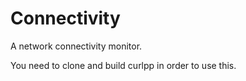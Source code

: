 # Connectivity

A network connectivity monitor.

You need to clone and build curlpp in order to use this.
